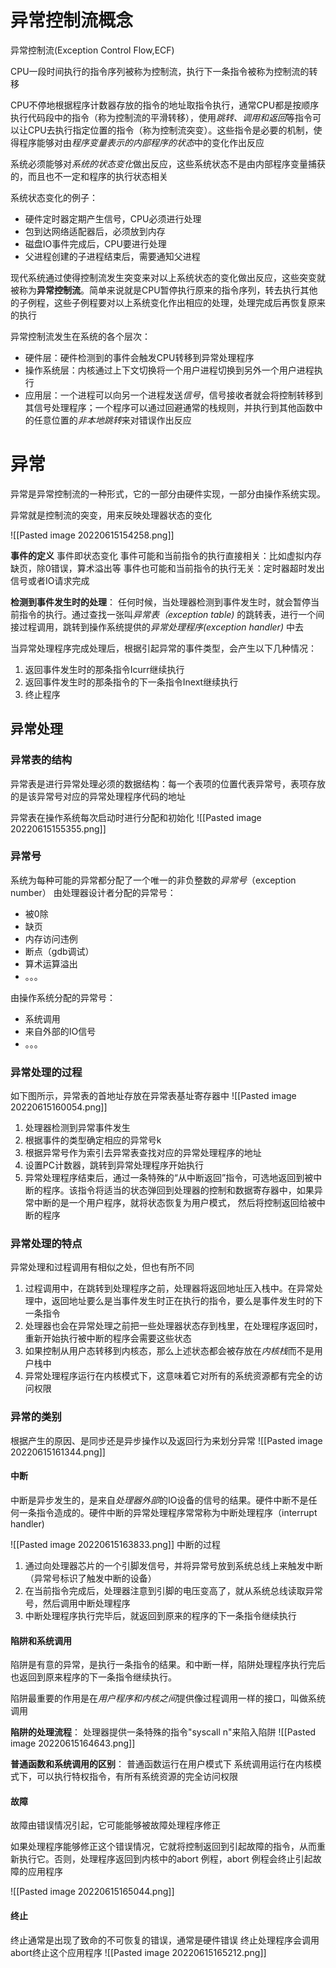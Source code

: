 # 异常控制流概念
异常控制流(Exception Control Flow,ECF)

CPU一段时间执行的指令序列被称为控制流，执行下一条指令被称为控制流的转移

CPU不停地根据程序计数器存放的指令的地址取指令执行，通常CPU都是按顺序执行代码段中的指令（称为控制流的平滑转移），使用*跳转、调用和返回*等指令可以让CPU去执行指定位置的指令（称为控制流突变）。这些指令是必要的机制，使得程序能够对由*程序变量表示的内部程序的状态*中的变化作出反应

系统必须能够对*系统的状态变化*做出反应，这些系统状态不是由内部程序变量捕获的，而且也不一定和程序的执行状态相关

系统状态变化的例子：
- 硬件定时器定期产生信号，CPU必须进行处理
- 包到达网络适配器后，必须放到内存
- 磁盘IO事件完成后，CPU要进行处理
- 父进程创建的子进程结束后，需要通知父进程

现代系统通过使得控制流发生突变来对以上系统状态的变化做出反应，这些突变就被称为**异常控制流**。简单来说就是CPU暂停执行原来的指令序列，转去执行其他的子例程，这些子例程要对以上系统变化作出相应的处理，处理完成后再恢复原来的执行

异常控制流发生在系统的各个层次：
- 硬件层：硬件检测到的事件会触发CPU转移到异常处理程序
- 操作系统层：内核通过上下文切换将一个用户进程切换到另外一个用户进程执行
- 应用层：一个进程可以向另一个进程发送*信号*，信号接收者就会将控制转移到其信号处理程序；一个程序可以通过回避通常的栈规则，并执行到其他函数中的任意位置的*非本地跳转*来对错误作出反应

# 异常
异常是异常控制流的一种形式，它的一部分由硬件实现，一部分由操作系统实现。

异常就是控制流的突变，用来反映处理器状态的变化

![[Pasted image 20220615154258.png]]

**事件的定义**
事件即状态变化
事件可能和当前指令的执行直接相关：比如虚拟内存缺页，除0错误，算术溢出等
事件也可能和当前指令的执行无关：定时器超时发出信号或者IO请求完成

**检测到事件发生时的处理**：
任何时候，当处理器检测到事件发生时，就会暂停当前指令的执行。通过查找一张叫*异常表（exception table)* 的跳转表，进行一个间接过程调用，跳转到操作系统提供的*异常处理程序(exception handler)* 中去 

当异常处理程序完成处理后，根据引起异常的事件类型，会产生以下几种情况：
1. 返回事件发生时的那条指令Icurr继续执行
2. 返回事件发生时的那条指令的下一条指令Inext继续执行
3. 终止程序

## 异常处理
### 异常表的结构
异常表是进行异常处理必须的数据结构：每一个表项的位置代表异常号，表项存放的是该异常号对应的异常处理程序代码的地址

异常表在操作系统每次启动时进行分配和初始化
![[Pasted image 20220615155355.png]]

### 异常号
系统为每种可能的异常都分配了一个唯一的非负整数的*异常号*（exception number）
由处理器设计者分配的异常号：
- 被0除
- 缺页
- 内存访问违例
- 断点（gdb调试）
- 算术运算溢出
- 。。。

由操作系统分配的异常号：
- 系统调用
- 来自外部的IO信号
- 。。。

### 异常处理的过程
如下图所示，异常表的首地址存放在异常表基址寄存器中
![[Pasted image 20220615160054.png]]
1. 处理器检测到异常事件发生
2. 根据事件的类型确定相应的异常号k
3. 根据异常号作为索引去异常表查找对应的异常处理程序的地址
4. 设置PC计数器，跳转到异常处理程序开始执行
5. 异常处理程序结束后，通过一条特殊的“从中断返回”指令，可选地返回到被中断的程序。该指令将适当的状态弹回到处理器的控制和数据寄存器中，如果异常中断的是一个用户程序，就将状态恢复为用户模式， 然后将控制返回给被中断的程序

### 异常处理的特点
异常处理和过程调用有相似之处，但也有所不同
1. 过程调用中，在跳转到处理程序之前，处理器将返回地址压入栈中。在异常处理中，返回地址要么是当事件发生时正在执行的指令，要么是事件发生时的下一条指令
2. 处理器也会在异常处理之前把一些处理器状态存到栈里，在处理程序返回时，重新开始执行被中断的程序会需要这些状态
3. 如果控制从用户态转移到内核态，那么上述状态都会被存放在*内核栈*而不是用户栈中
4. 异常处理程序运行在内核模式下，这意味着它对所有的系统资源都有完全的访问权限


### 异常的类别
根据产生的原因、是同步还是异步操作以及返回行为来划分异常
![[Pasted image 20220615161344.png]]
#### 中断
中断是异步发生的，是来自*处理器外部*的IO设备的信号的结果。硬件中断不是任何一条指令造成的。硬件中断的异常处理程序常常称为中断处理程序（interrupt handler)

![[Pasted image 20220615163833.png]]
中断的过程
1. 通过向处理器芯片的一个引脚发信号，并将异常号放到系统总线上来触发中断（异常号标识了触发中断的设备）
2. 在当前指令完成后，处理器注意到引脚的电压变高了，就从系统总线读取异常号，然后调用中断处理程序
3. 中断处理程序执行完毕后，就返回到原来的程序的下一条指令继续执行

#### 陷阱和系统调用
陷阱是有意的异常，是执行一条指令的结果。和中断一样，陷阱处理程序执行完后也返回到原来程序的下一条指令继续执行。

陷阱最重要的作用是在*用户程序和内核之间*提供像过程调用一样的接口，叫做系统调用

**陷阱的处理流程**：
处理器提供一条特殊的指令"syscall n"来陷入陷阱
![[Pasted image 20220615164643.png]]

**普通函数和系统调用的区别**：
普通函数运行在用户模式下
系统调用运行在内核模式下，可以执行特权指令，有所有系统资源的完全访问权限


#### 故障
故障由错误情况引起，它可能能够被故障处理程序修正

如果处理程序能够修正这个错误情况，它就将控制返回到引起故障的指令，从而重新执行它。否则，处理程序返回到内核中的abort 例程，abort 例程会终止引起故障的应用程序

![[Pasted image 20220615165044.png]]

#### 终止
终止通常是出现了致命的不可恢复的错误，通常是硬件错误
终止处理程序会调用abort终止这个应用程序
![[Pasted image 20220615165212.png]]

